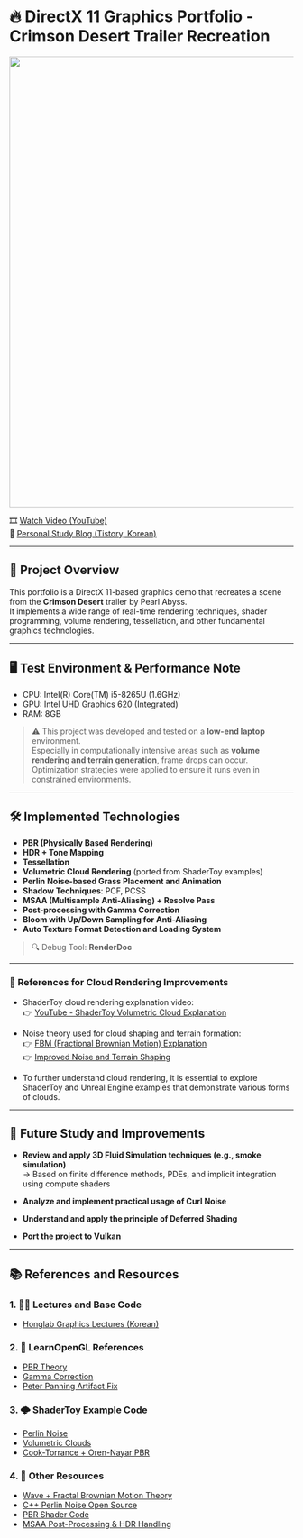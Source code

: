 # 🔥 DirectX 11 Graphics Portfolio - Crimson Desert Trailer Recreation

<p align="center">
  <img src="https://github.com/user-attachments/assets/662b69d9-9f4e-419c-8732-aa3b77327447" width="800" />
</p>

🎞️ [Watch Video (YouTube)](https://www.youtube.com/watch?v=e3Tg7toK84Y)  
📘 [Personal Study Blog (Tistory, Korean)](https://pdy0930.tistory.com/)

---

## 🧪 Project Overview

This portfolio is a DirectX 11-based graphics demo that recreates a scene from the **Crimson Desert** trailer by Pearl Abyss.  
It implements a wide range of real-time rendering techniques, shader programming, volume rendering, tessellation, and other fundamental graphics technologies.

---

## 🖥️ Test Environment & Performance Note

- CPU: Intel(R) Core(TM) i5-8265U (1.6GHz)  
- GPU: Intel UHD Graphics 620 (Integrated)  
- RAM: 8GB

> ⚠️ This project was developed and tested on a **low-end laptop** environment.  
> Especially in computationally intensive areas such as **volume rendering and terrain generation**, frame drops can occur.  
> Optimization strategies were applied to ensure it runs even in constrained environments.

---

## 🛠️ Implemented Technologies

- **PBR (Physically Based Rendering)**
- **HDR + Tone Mapping**
- **Tessellation**
- **Volumetric Cloud Rendering** (ported from ShaderToy examples)
- **Perlin Noise-based Grass Placement and Animation**
- **Shadow Techniques**: PCF, PCSS
- **MSAA (Multisample Anti-Aliasing) + Resolve Pass**
- **Post-processing with Gamma Correction**
- **Bloom with Up/Down Sampling for Anti-Aliasing**
- **Auto Texture Format Detection and Loading System**

> 🔍 Debug Tool: **RenderDoc**

---

### 📌 References for Cloud Rendering Improvements

- ShaderToy cloud rendering explanation video:  
  👉 [YouTube - ShaderToy Volumetric Cloud Explanation](https://www.youtube.com/watch?v=BFld4EBO2RE)

- Noise theory used for cloud shaping and terrain formation:  
  👉 [FBM (Fractional Brownian Motion) Explanation](https://iquilezles.org/articles/fbm/)  
  👉 [Improved Noise and Terrain Shaping](https://iquilezles.org/articles/morenoise/)

- To further understand cloud rendering, it is essential to explore ShaderToy and Unreal Engine examples that demonstrate various forms of clouds.

---

## 🔭 Future Study and Improvements

- **Review and apply 3D Fluid Simulation techniques (e.g., smoke simulation)**  
  → Based on finite difference methods, PDEs, and implicit integration using compute shaders

- **Analyze and implement practical usage of Curl Noise**

- **Understand and apply the principle of Deferred Shading**

- **Port the project to Vulkan**

---

## 📚 References and Resources

### 1. 👨‍🏫 Lectures and Base Code
- [Honglab Graphics Lectures (Korean)](https://www.honglab.ai/collections)

### 2. 📘 LearnOpenGL References
- [PBR Theory](https://learnopengl.com/PBR/Theory)  
- [Gamma Correction](https://learnopengl.com/Advanced-Lighting/Gamma-Correction)  
- [Peter Panning Artifact Fix](https://learnopengl.com/Advanced-Lighting/Shadows/Shadow-Mapping)

### 3. 🌩️ ShaderToy Example Code
- [Perlin Noise](https://www.shadertoy.com/view/3dVXDc)  
- [Volumetric Clouds](https://www.shadertoy.com/view/4ttSWf)  
- [Cook-Torrance + Oren-Nayar PBR](https://www.shadertoy.com/view/MsSczh)

### 4. 🧬 Other Resources
- [Wave + Fractal Brownian Motion Theory](https://thebookofshaders.com/13/?lan=kr)  
- [C++ Perlin Noise Open Source](https://github.com/Reputeless/PerlinNoise)  
- [PBR Shader Code](https://github.com/Nadrin/PBR)  
- [MSAA Post-Processing & HDR Handling](https://github.com/Microsoft/DirectXTK/wiki/Using-HDR-rendering)
